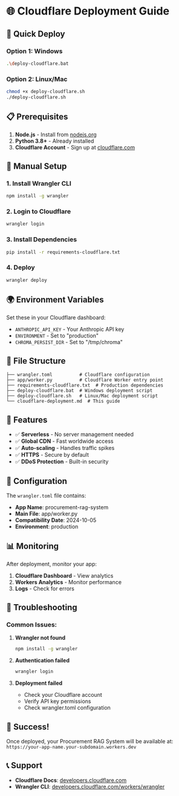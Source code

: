 # 🌐 Cloudflare Deployment Guide

## 🚀 Quick Deploy

### Option 1: Windows
```bash
.\deploy-cloudflare.bat
```

### Option 2: Linux/Mac
```bash
chmod +x deploy-cloudflare.sh
./deploy-cloudflare.sh
```

## 📋 Prerequisites

1. **Node.js** - Install from [nodejs.org](https://nodejs.org/)
2. **Python 3.8+** - Already installed
3. **Cloudflare Account** - Sign up at [cloudflare.com](https://cloudflare.com)

## 🔧 Manual Setup

### 1. Install Wrangler CLI
```bash
npm install -g wrangler
```

### 2. Login to Cloudflare
```bash
wrangler login
```

### 3. Install Dependencies
```bash
pip install -r requirements-cloudflare.txt
```

### 4. Deploy
```bash
wrangler deploy
```

## 🌍 Environment Variables

Set these in your Cloudflare dashboard:

- `ANTHROPIC_API_KEY` - Your Anthropic API key
- `ENVIRONMENT` - Set to "production"
- `CHROMA_PERSIST_DIR` - Set to "/tmp/chroma"

## 📁 File Structure

```
├── wrangler.toml          # Cloudflare configuration
├── app/worker.py          # Cloudflare Worker entry point
├── requirements-cloudflare.txt  # Production dependencies
├── deploy-cloudflare.bat  # Windows deployment script
├── deploy-cloudflare.sh   # Linux/Mac deployment script
└── cloudflare-deployment.md  # This guide
```

## 🎯 Features

- ✅ **Serverless** - No server management needed
- ✅ **Global CDN** - Fast worldwide access
- ✅ **Auto-scaling** - Handles traffic spikes
- ✅ **HTTPS** - Secure by default
- ✅ **DDoS Protection** - Built-in security

## 🔧 Configuration

The `wrangler.toml` file contains:
- **App Name**: procurement-rag-system
- **Main File**: app/worker.py
- **Compatibility Date**: 2024-10-05
- **Environment**: production

## 📊 Monitoring

After deployment, monitor your app:
1. **Cloudflare Dashboard** - View analytics
2. **Workers Analytics** - Monitor performance
3. **Logs** - Check for errors

## 🚨 Troubleshooting

### Common Issues:

1. **Wrangler not found**
   ```bash
   npm install -g wrangler
   ```

2. **Authentication failed**
   ```bash
   wrangler login
   ```

3. **Deployment failed**
   - Check your Cloudflare account
   - Verify API key permissions
   - Check wrangler.toml configuration

## 🎉 Success!

Once deployed, your Procurement RAG System will be available at:
`https://your-app-name.your-subdomain.workers.dev`

## 📞 Support

- **Cloudflare Docs**: [developers.cloudflare.com](https://developers.cloudflare.com)
- **Wrangler CLI**: [developers.cloudflare.com/workers/wrangler](https://developers.cloudflare.com/workers/wrangler)
